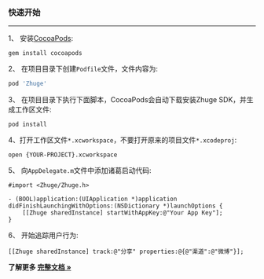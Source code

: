 ### 快速开始
---------------
1、 安装[CocoaPods](http://cocoapods.org/): 
```shell
gem install cocoapods
```

2、 在项目目录下创建`Podfile`文件，文件内容为:
```ruby
pod 'Zhuge'
```

3、 在项目目录下执行下面脚本，CocoaPods会自动下载安装Zhuge SDK，并生成工作区文件:
```shell
pod install
```

4、打开工作区文件`*.xcworkspace`，不要打开原来的项目文件`*.xcodeproj`:
```shell
open {YOUR-PROJECT}.xcworkspace 
```

5、 向`AppDelegate.m`文件中添加诸葛启动代码:
```objc
#import <Zhuge/Zhuge.h>

- (BOOL)application:(UIApplication *)application didFinishLaunchingWithOptions:(NSDictionary *)launchOptions {
    [[Zhuge sharedInstance] startWithAppKey:@"Your App Key"];
}
```
6、 开始追踪用户行为:

```objc
[[Zhuge sharedInstance] track:@"分享" properties:@{@"渠道":@"微博"}];
```

**了解更多 [完整文档 »](http://docs.zhuge.io/sdks/ios)**

